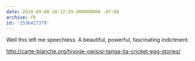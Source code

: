 ```yaml
---
date: 2018-09-08 10:22:59.000000000 -07:00
archive: fb
id: '1536427379'
---
```


Well this left me speechless. A beautiful, powerful, fascinating indictment.

http://carte-blanche.org/hiyoge-owisisi-tanga-ita-cricket-egg-stories/
